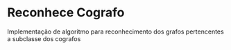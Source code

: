 # Reconhece Cografo
Implementação de algoritmo para reconhecimento dos grafos pertencentes a subclasse dos cografos 
